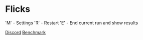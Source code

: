 # Flicks

'M' - Settings
'R' - Restart 
'E' - End current run and show results

[Discord](https://discord.gg/VrZaYXCH9c)
[Benchmark](https://docs.google.com/spreadsheets/d/1WFDgWRZb1-THblYdKlcSBq5F4oBvPdz6dkklRwYtrfE/edit?gid=0#gid=0)
